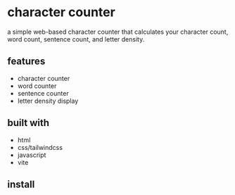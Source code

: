 # character counter

a simple web-based character counter that calculates your character count, word count, sentence count, and letter density.

## features

- character counter
- word counter
- sentence counter
- letter density display

## built with

- html
- css/tailwindcss
- javascript
- vite

## install
